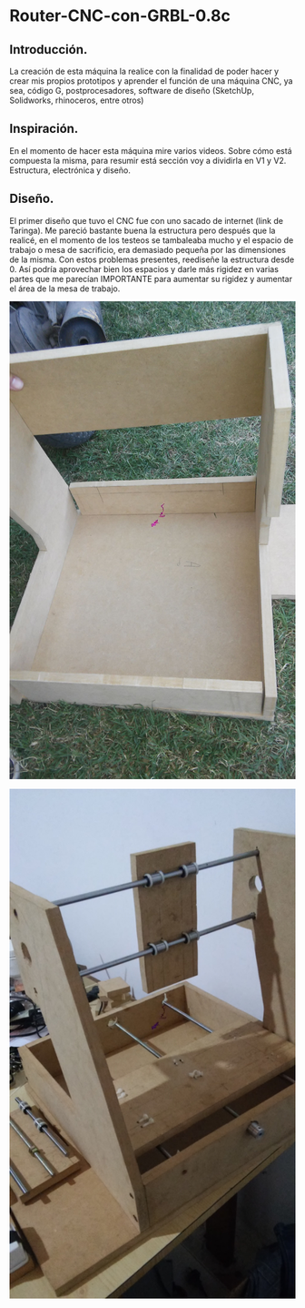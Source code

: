 # Router-CNC-con-GRBL-0.8c
## Introducción.
 
  La creación de esta máquina la realice con la finalidad de poder hacer y crear mis propios prototipos y aprender el función de una máquina CNC, ya sea, código G, postprocesadores, software de diseño (SketchUp, Solidworks, rhinoceros, entre otros)

## Inspiración.

En el momento de hacer esta máquina mire varios videos. Sobre cómo está compuesta la misma, para resumir está sección voy a dividirla en V1 y V2. Estructura, electrónica y diseño.


## Diseño.

El primer diseño que tuvo el CNC fue con uno sacado de internet (link de Taringa). Me pareció bastante buena la estructura pero después que la realicé,  en el momento de los testeos  se tambaleaba mucho y el espacio de trabajo o mesa de sacrificio, era demasiado pequeña por las dimensiones de la misma. Con estos problemas presentes, reediseñe la estructura desde 0. Así podría aprovechar bien los espacios y darle más rigidez en varias partes que me parecían IMPORTANTE para aumentar su rigidez y aumentar el área de la mesa de trabajo.

![IMG-20171118-WA0046](https://raw.githubusercontent.com/pablolezcano/Router-CNC-con-GRBL-0.8c/master/imagenes/CNC%20v1%20-%20Armando%20estructura%20(2).jpeg)

![CNC v1 - Armando estructura (2\)](https://raw.githubusercontent.com/pablolezcano/Router-CNC-con-GRBL-0.8c/master/imagenes/CNC%20v1%20-%20Armando%20estructura%20(5).jpg)

